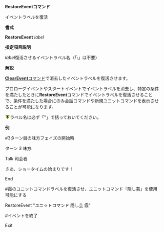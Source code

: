 **RestoreEventコマンド**

イベントラベルを復活

**書式**

**RestoreEvent** *label*

**指定項目説明**

*label*復活させるイベントラベル名（「:」は不要）

**解説**

[**ClearEvent**コマンド](ClearEventコマンド)で消去したイベントラベルを復活させます。

プロローグイベントやスタートイベントでイベントラベルを消去し、特定の条件を満たしたときに**RestoreEvent**コマンドでイベントラベルを復活させることで、条件を満たした場合にのみ会話コマンドや新規ユニットコマンドを表示させることが可能になります。

![](../images/bm0.gif)ラベル名は必ず「"」で括っておいてください。

**例**

#3ターン目の味方フェイズの開始時

ターン 3 味方:

Talk 司会者

さあ、ショータイムの始まりです！

End

#霞のユニットコマンドラベルを復活させ、ユニットコマンド「隠し芸」を使用可能にする

RestoreEvent "ユニットコマンド 隠し芸 霞"

#イベントを終了

Exit
